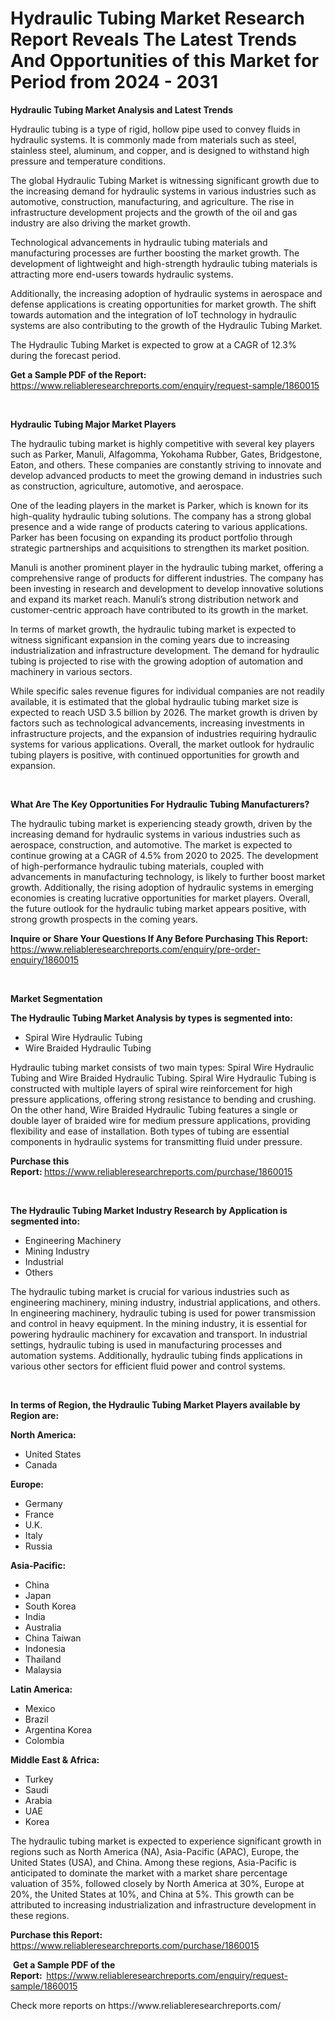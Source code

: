 <p><h1>Hydraulic Tubing Market Research Report Reveals The Latest Trends And Opportunities of this Market for Period from 2024 - 2031</h1></p><p><strong>Hydraulic Tubing Market Analysis and Latest Trends</strong></p>
<p><p>Hydraulic tubing is a type of rigid, hollow pipe used to convey fluids in hydraulic systems. It is commonly made from materials such as steel, stainless steel, aluminum, and copper, and is designed to withstand high pressure and temperature conditions.</p><p>The global Hydraulic Tubing Market is witnessing significant growth due to the increasing demand for hydraulic systems in various industries such as automotive, construction, manufacturing, and agriculture. The rise in infrastructure development projects and the growth of the oil and gas industry are also driving the market growth.</p><p>Technological advancements in hydraulic tubing materials and manufacturing processes are further boosting the market growth. The development of lightweight and high-strength hydraulic tubing materials is attracting more end-users towards hydraulic systems.</p><p>Additionally, the increasing adoption of hydraulic systems in aerospace and defense applications is creating opportunities for market growth. The shift towards automation and the integration of IoT technology in hydraulic systems are also contributing to the growth of the Hydraulic Tubing Market.</p><p>The Hydraulic Tubing Market is expected to grow at a CAGR of 12.3% during the forecast period.</p></p>
<p><strong>Get a Sample PDF of the Report:&nbsp;</strong> <a href="https://www.reliableresearchreports.com/enquiry/request-sample/1860015">https://www.reliableresearchreports.com/enquiry/request-sample/1860015</a></p>
<p>&nbsp;</p>
<p><strong>Hydraulic Tubing Major Market Players</strong></p>
<p><p>The hydraulic tubing market is highly competitive with several key players such as Parker, Manuli, Alfagomma, Yokohama Rubber, Gates, Bridgestone, Eaton, and others. These companies are constantly striving to innovate and develop advanced products to meet the growing demand in industries such as construction, agriculture, automotive, and aerospace.</p><p>One of the leading players in the market is Parker, which is known for its high-quality hydraulic tubing solutions. The company has a strong global presence and a wide range of products catering to various applications. Parker has been focusing on expanding its product portfolio through strategic partnerships and acquisitions to strengthen its market position.</p><p>Manuli is another prominent player in the hydraulic tubing market, offering a comprehensive range of products for different industries. The company has been investing in research and development to develop innovative solutions and expand its market reach. Manuli’s strong distribution network and customer-centric approach have contributed to its growth in the market.</p><p>In terms of market growth, the hydraulic tubing market is expected to witness significant expansion in the coming years due to increasing industrialization and infrastructure development. The demand for hydraulic tubing is projected to rise with the growing adoption of automation and machinery in various sectors.</p><p>While specific sales revenue figures for individual companies are not readily available, it is estimated that the global hydraulic tubing market size is expected to reach USD 3.5 billion by 2026. The market growth is driven by factors such as technological advancements, increasing investments in infrastructure projects, and the expansion of industries requiring hydraulic systems for various applications. Overall, the market outlook for hydraulic tubing players is positive, with continued opportunities for growth and expansion.</p></p>
<p>&nbsp;</p>
<p><strong>What Are The Key Opportunities For Hydraulic Tubing Manufacturers?</strong></p>
<p><p>The hydraulic tubing market is experiencing steady growth, driven by the increasing demand for hydraulic systems in various industries such as aerospace, construction, and automotive. The market is expected to continue growing at a CAGR of 4.5% from 2020 to 2025. The development of high-performance hydraulic tubing materials, coupled with advancements in manufacturing technology, is likely to further boost market growth. Additionally, the rising adoption of hydraulic systems in emerging economies is creating lucrative opportunities for market players. Overall, the future outlook for the hydraulic tubing market appears positive, with strong growth prospects in the coming years.</p></p>
<p><strong>Inquire or Share Your Questions If Any Before Purchasing This Report:</strong> <a href="https://www.reliableresearchreports.com/enquiry/pre-order-enquiry/1860015">https://www.reliableresearchreports.com/enquiry/pre-order-enquiry/1860015</a></p>
<p>&nbsp;</p>
<p><strong>Market Segmentation</strong></p>
<p><strong>The Hydraulic Tubing Market Analysis by types is segmented into:</strong></p>
<p><ul><li>Spiral Wire Hydraulic Tubing</li><li>Wire Braided Hydraulic Tubing</li></ul></p>
<p><p>Hydraulic tubing market consists of two main types: Spiral Wire Hydraulic Tubing and Wire Braided Hydraulic Tubing. Spiral Wire Hydraulic Tubing is constructed with multiple layers of spiral wire reinforcement for high pressure applications, offering strong resistance to bending and crushing. On the other hand, Wire Braided Hydraulic Tubing features a single or double layer of braided wire for medium pressure applications, providing flexibility and ease of installation. Both types of tubing are essential components in hydraulic systems for transmitting fluid under pressure.</p></p>
<p><strong>Purchase this Report:&nbsp;</strong><a href="https://www.reliableresearchreports.com/purchase/1860015">https://www.reliableresearchreports.com/purchase/1860015</a></p>
<p>&nbsp;</p>
<p><strong>The Hydraulic Tubing Market Industry Research by Application is segmented into:</strong></p>
<p><ul><li>Engineering Machinery</li><li>Mining Industry</li><li>Industrial</li><li>Others</li></ul></p>
<p><p>The hydraulic tubing market is crucial for various industries such as engineering machinery, mining industry, industrial applications, and others. In engineering machinery, hydraulic tubing is used for power transmission and control in heavy equipment. In the mining industry, it is essential for powering hydraulic machinery for excavation and transport. In industrial settings, hydraulic tubing is used in manufacturing processes and automation systems. Additionally, hydraulic tubing finds applications in various other sectors for efficient fluid power and control systems.</p></p>
<p>&nbsp;</p>
<p><strong>In terms of Region, the Hydraulic Tubing Market Players available by Region are:</strong></p>
<p>
    <p> <strong> North America: </strong>
        <ul>
            <li>United States</li>
            <li>Canada</li>
        </ul>
        </p> 
    <p> <strong> Europe: </strong>
        <ul>
            <li>Germany</li>
            <li>France</li>
            <li>U.K.</li>
            <li>Italy</li>
            <li>Russia</li>
        </ul>
        </p> 
    <p> <strong> Asia-Pacific: </strong>
        <ul>
            <li>China</li>
            <li>Japan</li>
            <li>South Korea</li>
            <li>India</li>
            <li>Australia</li>
            <li>China Taiwan</li>
            <li>Indonesia</li>
            <li>Thailand</li>
            <li>Malaysia</li>
        </ul>
        </p> 
    <p> <strong> Latin America: </strong>
        <ul>
            <li>Mexico</li>
            <li>Brazil</li>
            <li>Argentina Korea</li>
            <li>Colombia</li>
        </ul>
        </p> 
    <p> <strong> Middle East & Africa: </strong>
        <ul>
            <li>Turkey</li>
            <li>Saudi</li>
            <li>Arabia</li>
            <li>UAE</li>
            <li>Korea</li>
        </ul>
    </p>
    </p>
<p><p>The hydraulic tubing market is expected to experience significant growth in regions such as North America (NA), Asia-Pacific (APAC), Europe, the United States (USA), and China. Among these regions, Asia-Pacific is anticipated to dominate the market with a market share percentage valuation of 35%, followed closely by North America at 30%, Europe at 20%, the United States at 10%, and China at 5%. This growth can be attributed to increasing industrialization and infrastructure development in these regions.</p></p>
<p><strong>Purchase this Report: </strong><a href="https://www.reliableresearchreports.com/purchase/1860015">https://www.reliableresearchreports.com/purchase/1860015</a></p>
<p>&nbsp;<strong>Get a Sample PDF of the Report:&nbsp;&nbsp;</strong><a href="https://www.reliableresearchreports.com/enquiry/request-sample/1860015">https://www.reliableresearchreports.com/enquiry/request-sample/1860015</a></p>
<p><strong></strong></p>
<p>Check more reports on https://www.reliableresearchreports.com/</p>